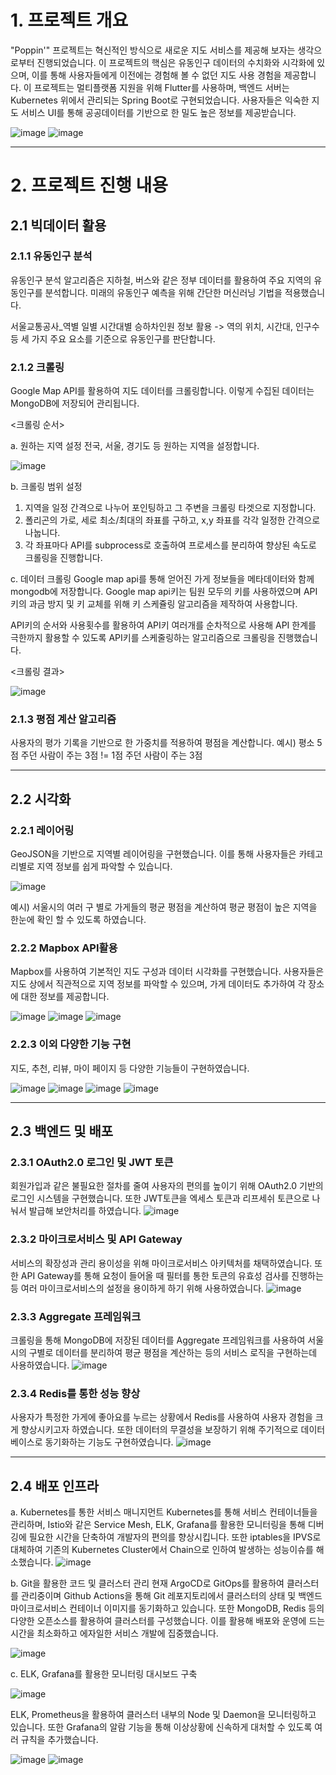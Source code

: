 # 1. 프로젝트 개요
"Poppin'" 프로젝트는 혁신적인 방식으로 새로운 지도 서비스를 제공해 보자는 생각으로부터 진행되었습니다. 이 프로젝트의 핵심은 유동인구 데이터의 수치화와 시각화에 있으며, 이를 통해 사용자들에게 이전에는 경험해 볼 수 없던 지도 사용 경험을 제공합니다. 이 프로젝트는 멀티플랫폼 지원을 위해 Flutter를 사용하며, 백엔드 서버는 Kubernetes 위에서 관리되는 Spring Boot로 구현되었습니다. 사용자들은 익숙한 지도 서비스 UI를 통해 공공데이터를 기반으로 한 밀도 높은 정보를 제공받습니다.

![image](https://github.com/pop-pin/BackEnd/assets/118061713/c684f264-3218-42ed-8add-3667363d94ca)
![image](https://github.com/pop-pin/BackEnd/assets/118061713/3310e77b-3739-461f-ab71-649926e6088c)

---

# 2. 프로젝트 진행 내용
## 2.1 빅데이터 활용
### 2.1.1 유동인구 분석
유동인구 분석 알고리즘은 지하철, 버스와 같은 정부 데이터를 활용하여 주요 지역의 유동인구를 분석합니다. 미래의 유동인구 예측을 위해 간단한 머신러닝 기법을 적용했습니다.

서울교통공사_역별 일별 시간대별 승하차인원 정보 활용
-> 역의 위치, 시간대, 인구수 등 세 가지 주요 요소를 기준으로 유동인구를 판단합니다.

### 2.1.2 크롤링
Google Map API를 활용하여 지도 데이터를 크롤링합니다. 이렇게 수집된 데이터는 MongoDB에 저장되어 관리됩니다.

<크롤링 순서>

a. 원하는 지역 설정
전국, 서울, 경기도 등 원하는 지역을 설정합니다.

![image](https://github.com/pop-pin/BackEnd/assets/118061713/06772470-8644-49a9-8a6f-af95b5d30058)

b. 크롤링 범위 설정
1. 지역을 일정 간격으로 나누어 포인팅하고 그 주변을 크롤링 타겟으로 지정합니다.
2. 폴리곤의 가로, 세로 최소/최대의 좌표를 구하고, x,y 좌표를 각각 일정한 간격으로 나눕니다.
3. 각 좌표마다 API를 subprocess로 호출하여 프로세스를 분리하여 향상된 속도로 크롤링을 진행합니다.

c. 데이터 크롤링
Google map api를 통해 얻어진 가게 정보들을 메타데이터와 함께 mongodb에 저장합니다.
Google map api키는 팀원 모두의 키를 사용하였으며 API키의 과금 방지 및 키 교체를 위해 키 스케쥴링 알고리즘을 제작하여 사용합니다.

API키의 순서와 사용횟수를 활용하여 API키 여러개를 순차적으로 사용해 API 한계를 극한까지 활용할 수 있도록 API키를 스케줄링하는 알고리즘으로 크롤링을 진행했습니다.

<크롤링 결과>

![image](https://github.com/pop-pin/BackEnd/assets/118061713/3a79ac84-d76e-4f98-a66d-87542a59d005)

### 2.1.3 평점 계산 알고리즘
사용자의 평가 기록을 기반으로 한 가중치를 적용하여 평점을 계산합니다.
예시) 평소 5점 주던 사람이 주는 3점 != 1점 주던 사람이 주는 3점

---

## 2.2 시각화
### 2.2.1 레이어링
GeoJSON을 기반으로 지역별 레이어링을 구현했습니다. 이를 통해 사용자들은 카테고리별로 지역 정보를 쉽게 파악할 수 있습니다.

![image](https://github.com/pop-pin/BackEnd/assets/118061713/cc5be6ec-b52c-42cc-a6d0-c8c6edd1c0db)

예시) 서울시의 여러 구 별로 가게들의 평균 평점을 계산하여 평균 평점이 높은 지역을 한눈에 확인 할 수 있도록 하였습니다.

### 2.2.2 Mapbox API활용
Mapbox를 사용하여 기본적인 지도 구성과 데이터 시각화를 구현했습니다. 사용자들은 지도 상에서 직관적으로 지역 정보를 파악할 수 있으며, 가게 데이터도 추가하여 각 장소에 대한 정보를 제공합니다.

![image](https://github.com/pop-pin/BackEnd/assets/118061713/6ba8d784-bb9d-47d1-bf1b-32aa8b74113e)
![image](https://github.com/pop-pin/BackEnd/assets/118061713/975c2acb-6440-4c3d-9526-a534ec910d21)
![image](https://github.com/pop-pin/BackEnd/assets/118061713/0eed7894-6f39-410e-a59f-1513d092dd30)

### 2.2.3 이외 다양한 기능 구현
지도, 추천, 리뷰, 마이 페이지 등 다양한 기능들이 구현하였습니다.

![image](https://github.com/pop-pin/BackEnd/assets/118061713/905eb3e4-afcf-4ea2-93f0-e75bab8bd8f2)
![image](https://github.com/pop-pin/BackEnd/assets/118061713/d462a5cf-0e53-4550-9101-31dc3789c71d)
![image](https://github.com/pop-pin/BackEnd/assets/118061713/582e904a-5a7a-4fff-815c-c45d87680e2a)
![image](https://github.com/pop-pin/BackEnd/assets/118061713/27f50fde-07b7-4a63-b25e-96a0b7d5e9ea)

---

## 2.3 백엔드 및 배포
### 2.3.1 OAuth2.0 로그인 및 JWT 토큰
회원가입과 같은 불필요한 절차를 줄여 사용자의 편의를 높이기 위해 OAuth2.0 기반의 로그인 시스템을 구현했습니다. 또한 JWT토큰을 엑세스 토큰과 리프세쉬 토큰으로 나눠서 발급해 보안처리를 하였습니다.
![image](https://github.com/pop-pin/BackEnd/assets/118061713/daa299e1-d0dc-4074-9ee9-2c3fbc1242dd)

### 2.3.2 마이크로서비스 및 API Gateway
서비스의 확장성과 관리 용이성을 위해 마이크로서비스 아키텍처를 채택하였습니다. 또한 API Gateway를 통해 요청이 들어올 때 필터를 통한 토큰의 유효성 검사를 진행하는 등 여러 마이크로서비스의 설정을 용이하게 하기 위해 사용하였습니다.
![image](https://github.com/pop-pin/BackEnd/assets/118061713/b837bf8a-f112-46fe-83da-624b6c64d261)

### 2.3.3 Aggregate 프레임워크
크롤링을 통해 MongoDB에 저장된 데이터를 Aggregate 프레임워크를 사용하여 서울시의 구별로 데이터를 분리하여 평균 평점을 계산하는 등의 서비스 로직을 구현하는데 사용하였습니다.
![image](https://github.com/pop-pin/BackEnd/assets/118061713/ffc124d9-0195-406a-9d43-11065e86e6a0)

### 2.3.4 Redis를 통한 성능 향상
사용자가 특정한 가게에 좋아요를 누르는 상황에서 Redis를 사용하여 사용자 경험을 크게 향상시키고자 하였습니다. 또한 데이터의 무결성을 보장하기 위해 주기적으로 데이터베이스로 동기화하는 기능도 구현하였습니다.
![image](https://github.com/pop-pin/BackEnd/assets/118061713/1384d82a-6733-4a8d-8bb4-7b0232c5b0a6)

---

## 2.4 배포 인프라
a. Kubernetes를 통한 서비스 매니지먼트 
Kubernetes를 통해 서비스 컨테이너들을 관리하며, Istio와 같은 Service Mesh, ELK, Grafana를 활용한 모니터링을 통해 디버깅에 필요한 시간을 단축하여 개발자의 편의를 향상시킵니다. 또한 iptables을 IPVS로 대체하여 기존의 Kubernetes Cluster에서 Chain으로 인하여 발생하는 성능이슈를 해소했습니다.
![image](https://github.com/pop-pin/BackEnd/assets/118061713/b498ad32-e1a1-4d39-9060-2ade2469aa2e)

b. Git을 활용한 코드 및 클러스터 관리
현재 ArgoCD로 GitOps를 활용하여 클러스터를 관리중이며 Github Actions을 통해 Git 레포지토리에서 클러스터의 상태 및 백엔드 마이크로서비스 컨테이너 이미지를 동기화하고 있습니다. 또한 MongoDB, Redis 등의 다양한 오픈소스를 활용하여 클러스터를 구성했습니다. 이를 활용해 배포와 운영에 드는 시간을 최소화하고 에자일한 서비스 개발에 집중했습니다.

![image](https://github.com/pop-pin/BackEnd/assets/118061713/ba60f52e-7331-4e25-a976-464906daf95d)

c. ELK, Grafana를 활용한 모니터링 대시보드 구축

![image](https://github.com/pop-pin/BackEnd/assets/118061713/4d1c5a0e-505d-43d6-874a-b2a997ea5370)

ELK, Prometheus을 활용하여 클러스터 내부의 Node 및 Daemon을 모니터링하고 있습니다. 또한 Grafana의 알람 기능을 통해 이상상황에 신속하게 대처할 수 있도록 여러 규칙을 추가했습니다.

![image](https://github.com/pop-pin/BackEnd/assets/118061713/a31fabad-57ad-412d-8058-6f0f66d4aaba)
![image](https://github.com/pop-pin/BackEnd/assets/118061713/cad7f3a5-71d9-4203-a7bb-07e9e8db1762)




